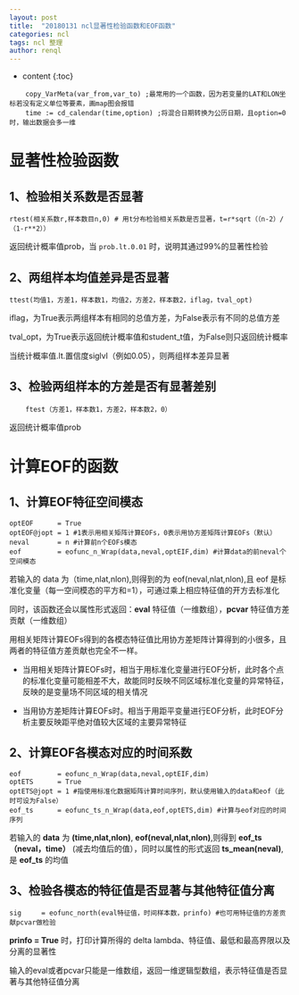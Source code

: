 ```yaml
---
layout: post
title:  "20180131 ncl显著性检验函数和EOF函数"
categories: ncl
tags: ncl 整理
author: renql
---
```


* content
{:toc}

```
    copy_VarMeta(var_from,var_to) ;最常用的一个函数，因为若变量的LAT和LON坐标若没有定义单位等要素，画map图会报错
    time := cd_calendar(time,option) ;将混合日期转换为公历日期，且option=0时，输出数据会多一维
```
# 显著性检验函数 #




## 1、检验相关系数是否显著 ##
    rtest(相关系数r,样本数目n,0) # 用t分布检验相关系数是否显著，t=r*sqrt（（n-2）/（1-r**2））
返回统计概率值prob，当 `prob.lt.0.01` 时，说明其通过99%的显著性检验

## 2、两组样本均值差异是否显著 ##

    ttest(均值1，方差1，样本数1，均值2，方差2，样本数2，iflag，tval_opt)
iflag，为True表示两组样本有相同的总值方差，为False表示有不同的总值方差

tval_opt，为True表示返回统计概率值和student_t值，为False则只返回统计概率

当统计概率值.lt.置信度siglvl（例如0.05），则两组样本差异显著

## 3、检验两组样本的方差是否有显著差别  ##
```
    ftest（方差1，样本数1，方差2，样本数2，0）
```
返回统计概率值prob


# 计算EOF的函数 #
## 1、计算EOF特征空间模态 ##
    optEOF 		= True
    optEOF@jopt = 1 #1表示用相关矩阵计算EOFs，0表示用协方差矩阵计算EOFs（默认）
    neval		= n #计算前n个EOFs模态
    eof			= eofunc_n_Wrap(data,neval,optEIF,dim) #计算data的前neval个空间模态
若输入的 data 为（time,nlat,nlon),则得到的为 eof(neval,nlat,nlon),且 eof 是标准化变量（每一空间模态的平方和=1），可通过乘上相应特征值的开方去标准化

同时，该函数还会以属性形式返回：**eval** 特征值（一维数组），**pcvar** 特征值方差贡献（一维数组）

用相关矩阵计算EOFs得到的各模态特征值比用协方差矩阵计算得到的小很多，且两者的特征值方差贡献也完全不一样。



- 当用相关矩阵计算EOFs时，相当于用标准化变量进行EOF分析，此时各个点的标准化变量可能相差不大，故能同时反映不同区域标准化变量的异常特征，反映的是变量场不同区域的相关情况



- 当用协方差矩阵计算EOFs时。相当于用距平变量进行EOF分析，此时EOF分析主要反映距平绝对值较大区域的主要异常特征

## 2、计算EOF各模态对应的时间系数 ##
    eof			= eofunc_n_Wrap(data,neval,optEIF,dim)
    optETS		= True
    optETS@jopt = 1 #指使用标准化数据矩阵计算时间序列，默认使用输入的data和eof（此时可设为False）
    eof_ts		= eofunc_ts_n_Wrap(data,eof,optETS,dim) #计算与eof对应的时间序列
若输入的 **data** 为 **(time,nlat,nlon)**, **eof(neval,nlat,nlon)**,则得到 **eof_ts（neval，time）** (减去均值后的值），同时以属性的形式返回 **ts_mean(neval)**,是 **eof_ts** 的均值

## 3、检验各模态的特征值是否显著与其他特征值分离 ##
    sig		= eofunc_north(eval特征值，时间样本数，prinfo) #也可用特征值的方差贡献pcvar做检验
**prinfo = True** 时，打印计算所得的 delta lambda、特征值、最低和最高界限以及分离的显著性

输入的eval或者pcvar只能是一维数组，返回一维逻辑型数组，表示特征值是否显著与其他特征值分离

